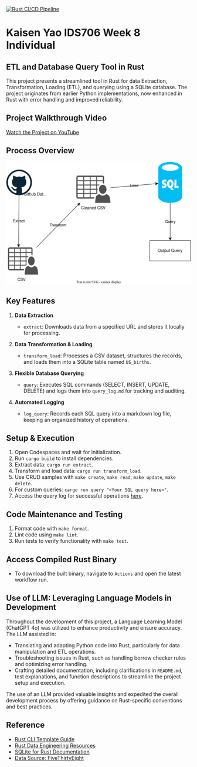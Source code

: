 [![Rust CI/CD Pipeline](https://github.com/nogibjj/Kaisen_Yao_IDS706_Week8_Individual/actions/workflows/ci.yml/badge.svg)](https://github.com/nogibjj/Kaisen_Yao_IDS706_Week8_Individual/actions/workflows/ci.yml)

# Kaisen Yao IDS706 Week 8 Individual
## ETL and Database Query Tool in Rust

This project presents a streamlined tool in Rust for data Extraction, Transformation, Loading (ETL), and querying using a SQLite database. The project originates from earlier Python implementations, now enhanced in Rust with error handling and improved reliability.

## Project Walkthrough Video 
[Watch the Project on YouTube](https://youtu.be/)

## Process Overview
![ETL Process Flow](etl_flow.svg)

## Key Features

1. **Data Extraction**
   - `extract`: Downloads data from a specified URL and stores it locally for processing.

2. **Data Transformation & Loading**
   - `transform_load`: Processes a CSV dataset, structures the records, and loads them into a SQLite table named `US_births`.

3. **Flexible Database Querying**
   - `query`: Executes SQL commands (SELECT, INSERT, UPDATE, DELETE) and logs them into `query_log.md` for tracking and auditing.

4. **Automated Logging**
   - `log_query`: Records each SQL query into a markdown log file, keeping an organized history of operations.

## Setup & Execution
1. Open Codespaces and wait for initialization.
2. Run `cargo build` to install dependencies.
3. Extract data: `cargo run extract`.
4. Transform and load data: `cargo run transform_load`.
5. Use CRUD samples with `make create`, `make read`, `make update`, `make delete`.
6. For custom queries: `cargo run query "<Your SQL query here>"`.
7. Access the query log for successful operations [here](https://github.com/nogibjj/Kaisen_Yao_IDS706_Week8_Individual/blob/main/query_log.md).

## Code Maintenance and Testing
1. Format code with `make format`.
2. Lint code using `make lint`.
3. Run tests to verify functionality with `make test`.

## Access Compiled Rust Binary
- To download the built binary, navigate to `Actions` and open the latest workflow run.

## Use of LLM: Leveraging Language Models in Development
Throughout the development of this project, a Language Learning Model (ChatGPT 4o) was utilized to enhance productivity and ensure accuracy. The LLM assisted in:

- Translating and adapting Python code into Rust, particularly for data manipulation and ETL operations.
- Troubleshooting issues in Rust, such as handling borrow checker rules and optimizing error handling.
- Crafting detailed documentation, including clarifications in `README.md`, test explanations, and function descriptions to streamline the project setup and execution.

The use of an LLM provided valuable insights and expedited the overall development process by offering guidance on Rust-specific conventions and best practices.

## Reference
* [Rust CLI Template Guide](https://github.com/kbknapp/rust-cli-template)
* [Rust Data Engineering Resources](https://github.com/nogibjj/rust-data-engineering)
* [SQLite for Rust Documentation](https://docs.rs/sqlite/latest/sqlite/)
* [Data Source: FiveThirtyEight](https://github.com/fivethirtyeight/data)